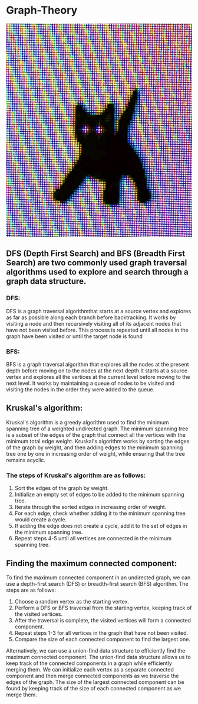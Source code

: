 # Graph-Theory
![Its the best img, realy](/1.jpg)
## DFS (Depth First Search) and BFS (Breadth First Search) are two commonly used graph traversal algorithms used to explore and search through a graph data structure.

### DFS:
  DFS is a graph traversal algorithmthat starts at a source vertex and 
  explores as far as possible along each branch before backtracking. 
  It works by visiting a node and then recursively visiting all of its adjacent nodes that have not been visited before.
  This process is repeated until all nodes in the graph have been visited or until the target node is found

### BFS:
BFS is a graph traversal algorithm that explores all the nodes at the present 
depth before moving on to the nodes at the next depth.It starts at a source vertex and explores all the vertices 
at the current level before moving to the next level. It works by maintaining 
a queue of nodes to be visited and visiting the nodes in the order they were added to the queue.

## Kruskal's algorithm:
Kruskal's algorithm is a greedy algorithm used to find the minimum spanning tree of a
weighted undirected graph. The minimum spanning tree is a subset of the edges of the graph
that connect all the vertices with the minimum total edge weight. Kruskal's algorithm 
works by sorting the edges of the graph by weight, and then adding edges to the minimum spanning tree
one by one in increasing order of weight, while ensuring that the tree remains acyclic.

### The steps of Kruskal's algorithm are as follows:

1. Sort the edges of the graph by weight.
2. Initialize an empty set of edges to be added to the minimum spanning tree.
3. Iterate through the sorted edges in increasing order of weight.
4. For each edge, check whether adding it to the minimum spanning tree would create a cycle.
5. If adding the edge does not create a cycle, add it to the set of edges in the minimum spanning tree.
6. Repeat steps 4-5 until all vertices are connected in the minimum spanning tree.

## Finding the maximum connected component:
To find the maximum connected component in an undirected graph, we can use a depth-first search (DFS) 
or breadth-first search (BFS) algorithm. The steps are as follows:

1. Choose a random vertex as the starting vertex.
2. Perform a DFS or BFS traversal from the starting vertex, keeping track of the visited vertices.
3. After the traversal is complete, the visited vertices will form a connected component.
4. Repeat steps 1-3 for all vertices in the graph that have not been visited.
5. Compare the size of each connected component to find the largest one.

Alternatively, we can use a union-find data structure to efficiently find the maximum connected component.
The union-find data structure allows us to keep track of the connected components in a graph while efficiently merging them.
We can initialize each vertex as a separate connected component and then merge connected components as we traverse the edges of the graph.
The size of the largest connected component can be found by keeping track of the size of each connected component as we merge them.
